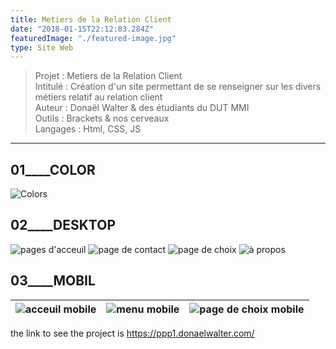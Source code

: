 ```yaml
---
title: Metiers de la Relation Client
date: "2018-01-15T22:12:03.284Z"
featuredImage: "./featured-image.jpg"
type: Site Web
---
```

>Projet : Metiers de la Relation Client<br>
>Intitulé : Création  d'un site permettant de se renseigner sur les divers métiers relatif au relation client<br>
>Auteur : Donaël Walter & des étudiants du DUT MMI<br>
>Outils : Brackets & nos cerveaux<br>
>Langages :  Html, CSS, JS
----------------------------------------------------------

## 01____COLOR
![Colors](https://mir-s3-cdn-cf.behance.net/project_modules/max_1200/edec1960889279.5a5cf6e34ef3d.png)
## 02____DESKTOP
![pages d'acceuil](https://mir-s3-cdn-cf.behance.net/project_modules/max_1200/b50d6860889279.5a5ceb3777bb8.png)
![page de contact](https://mir-s3-cdn-cf.behance.net/project_modules/max_1200/65eaf760889279.5a5ceb3776992.png)
![page de choix](https://mir-s3-cdn-cf.behance.net/project_modules/max_1200/17aa5260889279.5a5ceb3777576.png)
![à propos](https://mir-s3-cdn-cf.behance.net/project_modules/max_1200/ae6ce760889279.5a5ceb3776e7a.png)
## 03____MOBIL

![acceuil mobile](https://mir-s3-cdn-cf.behance.net/project_modules/disp/90767a60889279.5a5cf6e307018.png) | ![menu mobile](https://mir-s3-cdn-cf.behance.net/project_modules/disp/85859960889279.5a5cf6e3072b9.png) | ![page de choix mobile](https://mir-s3-cdn-cf.behance.net/project_modules/disp/e0427160889279.5a5cf6e3074be.png)
------------|----------------|-------------
the link to see the project is <a target="_blanck" href="https://ppp1.donaelwalter.com/">https://ppp1.donaelwalter.com/</a>

